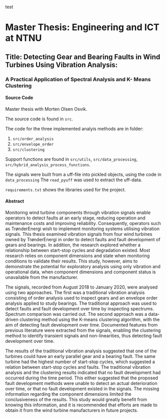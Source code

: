 test

# Master Thesis: Engineering and ICT at NTNU
## Title: Detecting Gear and Bearing Faults in Wind Turbines Using Vibration Analysis: 
### A Practical Application of Spectral Analysis and K- Means Clustering


#### Source Code
Master thesis with Morten Olsen Osvik.

The source code is found in `src`.


The code for the three implemented analyis methods are in folder: 
 1. `src/order_analysis`
 2. `src/envelope_order`
 3. `src/clustering`
 
Support functions are found in `src/utils`, `src/data_processing`, `src/hybrid_analysis_process_functions`. 
 
 
The signals were built from a uff-file into pickled objects, using the code in `data_processing` The `read_pyuff` was used to extract the uff-data.

`requirements.txt` shows the libraries used for the project.
 
 #### Abstract
 
 
Monitoring wind turbine components through vibration signals enable operators to detect faults at an early stage, reducing operation and maintenance costs and improving reliability. Consequently, operators such as TrønderEnergi wish to implement monitoring systems utilising vibration signals. This thesis examined vibration signals from four wind turbines owned by TrønderEnergi in order to detect faults and fault development of gears and bearings. In addition, the research explored whether a relationship between start-stop cycles and degradation existed. Most research relies on component dimensions and state when monitoring conditions to validate their results. This study, however, aims to demonstrate the potential for exploratory analysis using only vibration and operational data, when component dimensions and component status is unavailable from the manufacturer.


The signals, recorded from August 2018 to January 2020, were analysed using two approaches. The first was a traditional vibration analysis consisting of order analysis used to inspect gears and an envelope order analysis applied to study bearings. The traditional approach was used to detect faults and fault development over time by inspecting spectrums. Spectrum comparison was carried out. The second approach was a data-driven clustering method using the K-means clustering algorithm, with the aim of detecting fault development over time. Documented features from previous literature were extracted from the signals, enabling the clustering method to identify transient signals and non-linearities, thus detecting fault development over time.


The results of the traditional vibration analysis suggested that one of the turbines could have an early parallel gear and a bearing fault. The same turbine had the highest number of start-stop cycles, which suggested a relation between start-stop cycles and faults. The traditional vibration analysis and the clustering results indicated that no fault development had occurred during the time period. This either suggested that the proposed fault development methods were unable to detect an actual deterioration over time, or that no fault development existed in the signals. The missing information regarding the component dimensions limited the conclusiveness of the results. This study would greatly benefit from knowing this information, and it is recommended that efforts are made to obtain it from the wind turbine manufacturers in future projects.
